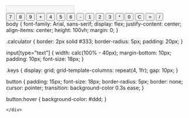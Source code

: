<!DOCTYPE html>
<html lang="en">
<head>
    <meta charset="UTF-8">
    <title>Simple Calculator</title>
    <link rel="stylesheet" href="styles.css">
</head>
<body>
    <div class="calculator">
        <input type="text" id="display" disabled>
        <div class="keys">
            <button>7</button>
            <button>8</button>
            <button>9</button>
            <button>+</button>
            <button>4</button>
            <button>5</button>
            <button>6</button>
            <button>-</button>
            <button>1</button>
            <button>2</button>
            <button>3</button>
            <button>*</button>
            <button>0</button>
            <button>C</button>
            <button>=</button>
            <button>/</button>
        </div>body {
    font-family: Arial, sans-serif;
    display: flex;
    justify-content: center;
    align-items: center;
    height: 100vh;
    margin: 0;
}

.calculator {
    border: 2px solid #333;
    border-radius: 5px;
    padding: 20px;
}

input[type="text"] {
    width: calc(100% - 40px);
    margin-bottom: 10px;
    padding: 10px;
    font-size: 18px;
}

.keys {
    display: grid;
    grid-template-columns: repeat(4, 1fr);
    gap: 10px;
}

button {
    padding: 15px;
    font-size: 18px;
    border-radius: 5px;
    border: none;
    cursor: pointer;
    transition: background-color 0.3s ease;
}

button:hover {
    background-color: #ddd;
}

    </div>
</body>
</html>
